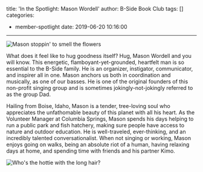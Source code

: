 title: 'In the Spotlight: Mason Wordell'
author: B-Side Book Club
tags: []
categories:
  - member-spotlight
date: 2019-06-20 10:16:00
---

![Mason stoppin' to smell the flowers](/img/Mason1.png)

What does it feel like to hug goodness itself? Hug, Mason Wordell and you will know. This energetic, flamboyant-yet-grounded, heartfelt man is so essential to the B-Side family. He is an organizer, instigator, communicator, and inspirer all in one. Mason anchors us both in coordination and musically, as one of our basses. He is one of the original founders of this non-profit singing group and is sometimes jokingly-not-jokingly referred to as the group Dad. 

Hailing from Boise, Idaho, Mason is a tender, tree-loving soul who appreciates the unfathomable beauty of this planet with all his heart. As the Volunteer Manager at Columbia Springs, Mason spends his days helping to run a public park and fish hatchery, making sure people have access to nature and outdoor education. He is well-traveled, ever-thinking, and an incredibly talented conversationalist. When not singing or working, Mason enjoys going on walks, being an absolute riot of a human, having relaxing days at home, and spending time with friends and his partner Kimo. 


![Who's the hottie with the long hair?](/img/Mason2.png)